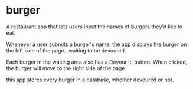 # burger
 A restaurant app that lets users input the names of burgers they'd like to eat.
 
Whenever a user submits a burger's name, the app displays the burger on the left side of the page...waiting to be devoured.
 
Each burger in the waiting area also has a Devour it! button. When clicked, the burger will move to the right side of the page.

this app stores every burger in a database, whether devoured or not.

